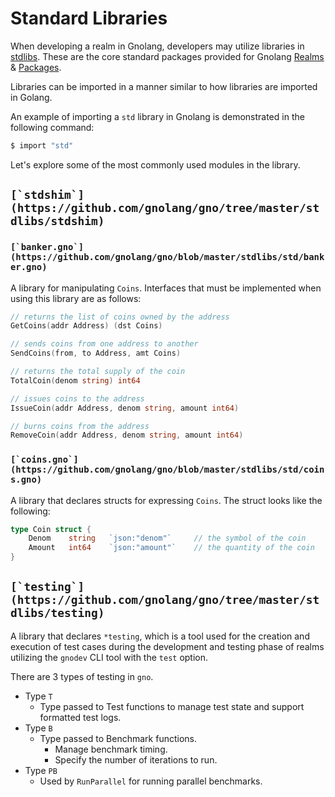 # Standard Libraries

When developing a realm in Gnolang, developers may utilize libraries in [stdlibs](https://github.com/gnolang/gno/tree/master/stdlibs). These are the core standard packages provided for Gnolang [Realms ](https://onbloc.gitbook.io/gnoland-developer-portal/docs/building-a-realm/overview)& [Packages](https://onbloc.gitbook.io/gnoland-developer-portal/docs/packages).&#x20;

Libraries can be imported in a manner similar to how libraries are imported in Golang.

An example of importing a `std` library in Gnolang is demonstrated in the following command:

```bash
$ import "std"
```

Let's explore some of the most commonly used modules in the library.

## ``[`stdshim`](https://github.com/gnolang/gno/tree/master/stdlibs/stdshim)``

### ``[`banker.gno`](https://github.com/gnolang/gno/blob/master/stdlibs/std/banker.gno)``

A library for manipulating `Coins`. Interfaces that must be implemented when using this library are as follows:

```go
// returns the list of coins owned by the address
GetCoins(addr Address) (dst Coins)

// sends coins from one address to another
SendCoins(from, to Address, amt Coins)

// returns the total supply of the coin
TotalCoin(denom string) int64

// issues coins to the address
IssueCoin(addr Address, denom string, amount int64)

// burns coins from the address
RemoveCoin(addr Address, denom string, amount int64)
```

### ``[`coins.gno`](https://github.com/gnolang/gno/blob/master/stdlibs/std/coins.gno)``

A library that declares structs for expressing `Coins`. The struct looks like the following:

```go
type Coin struct {
    Denom    string   `json:"denom"`     // the symbol of the coin
    Amount   int64    `json:"amount"`    // the quantity of the coin
}
```

## ``[`testing`](https://github.com/gnolang/gno/tree/master/stdlibs/testing)``

A library that declares `*testing`, which is a tool used for the creation and execution of test cases during the development and testing phase of realms utilizing the `gnodev` CLI tool with the `test` option.

There are 3 types of testing in `gno`.

* Type `T`
  * Type passed to Test functions to manage test state and support formatted test logs.
* Type `B`
  * Type passed to Benchmark functions.
    * Manage benchmark timing.
    * Specify the number of iterations to run.
* Type `PB`
  * Used by `RunParallel` for running parallel benchmarks.
